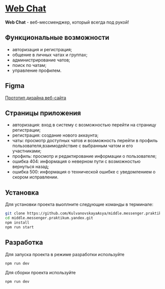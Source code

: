 # [Web Chat](https://stunning-travesseiro-d7e204.netlify.app)

**Web Chat** - веб-мессменджер, который всегда под рукой!

## Функциональные возможности
- авторизация и регистрация;
- общение в личных чатах и группах;
- администрирование чатов;
- поиск по чатам;
- управление профилем.

## Figma
[Прототип дизайна веб-сайта](https://www.figma.com/file/CGCGUEckHEBO44TL5BxzMD/%D0%A7%D0%B0%D1%82-(%D0%A1%D0%BF%D1%80%D0%B8%D0%BD%D1%82-1)?type=design&node-id=0%3A1&mode=design&t=kFwN1pkJl0hu5mAW-1)

## Страницы приложения
- авторизация: вход в систему с возможностью перейти на страницу регистрации;
- регистрация: создание нового аккаунта;
- чаты: просмотр доступных чатов и возможность перейти в профиль пользователя,взаимодействие с выбранным чатом и его участниками;
- профиль: просмотр и редактирование информации о пользователе;
- ошибка 404: информация о неверном пути с возможностью вернуться назад;
- ошибка 500: информация о технической ошибке с уведомлением о скором исправлении.

## Установка
Для установки проекта выоплните следующие команды в терминале:
```bash
git clone https://github.com/KulvanovskayaAsya/middle.messenger.praktikum.yandex.git
cd middle.messenger.praktikum.yandex.git
npm install
npm run start
```

## Разработка
Для запуска проекта в режиме разработки используйте
```bash
npm run dev
```

Для сборки проекта используйте
```bash
npm run dev
```